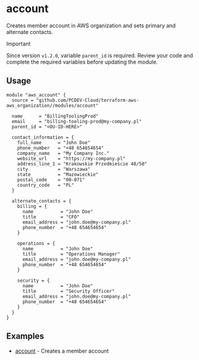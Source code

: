 # account

Creates member account in AWS organization and sets primary and alternate contacts.

> [!IMPORTANT]
> Since version `v1.2.0`, variable `parent_id` is required.
> Review your code and complete the required variables before updating the module.

## Usage

```hcl
module "aws_account" {
  source = "github.com/PCDEV-Cloud/terraform-aws-aws_organization//modules/account"

  name      = "BillingToolingProd"
  email     = "billing-tooling-prod@my-company.pl"
  parent_id = "<OU-ID-HERE>"

  contact_information = {
    full_name      = "John Doe"
    phone_number   = "+48 654654654"
    company_name   = "My Company Inc."
    website_url    = "https://my-company.pl"
    address_line_1 = "Krakowskie Przedmieście 48/50"
    city           = "Warszawa"
    state          = "Mazowieckie"
    postal_code    = "00-071"
    country_code   = "PL"
  }

  alternate_contacts = {
    billing = {
      name          = "John Doe"
      title         = "CFO"
      email_address = "john.doe@my-company.pl"
      phone_number  = "+48 654654654"
    }
    
    operations = {
      name          = "John Doe"
      title         = "Operations Manager"
      email_address = "john.doe@my-company.pl"
      phone_number  = "+48 654654654"
    }

    security = {
      name          = "John Doe"
      title         = "Security Officer"
      email_address = "john.doe@my-company.pl"
      phone_number  = "+48 654654654"
    }
  }
}
```

## Examples

- [account](https://github.com/PCDEV-Cloud/terraform-aws-aws_organization/tree/main/examples/account) - Creates a member account